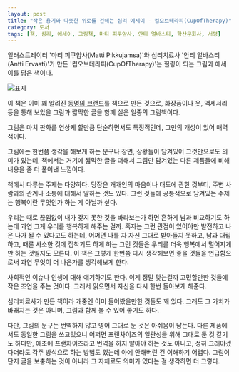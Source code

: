 ```yaml
---
layout: post
title: "작은 용기와 따뜻한 위로를 건네는 심리 에세이 - 컵오브테라피(CupOfTherapy)"
category: 도서
tags: [책, 심리, 에세이, 그림책, 마티 피쿠얌사, 안티 얼바스티, 학산문화사, 서평]
---
```


일러스트레이터 '마티 피쿠얌사(Matti Pikkujamsa)'와
심리치료사 '안티 얼바스티(Antti Ervasti)'가 만든
'컵오브테라피(CupOfTherapy)'는
힐링이 되는 그림과 에세이를 담은 책이다.

![표지](https://lh3.googleusercontent.com/aM20na694O9diQ-G1No9im0ktWe6AiP8N7K1Vb5xyE_ElOuw5v4-wU-MvC-eIOUumqAC7grQ__PfHw)

이 책은 이미 꽤 알려진 [동명의 브랜드](https://cupoftherapy.net/)를 책으로 만든 것으로,
화장품이나 옷, 액세서리 등을 통해 보았을 그림과
짧막한 글을 함께 실은 일종의 그림책이다.

그림은 마치 판화를 연상케 할만큼 단순하면서도 특징적인데,
그만의 개성이 있어 매력적이다.

그림에는 한번쯤 생각을 해보게 하는 문구나 장면, 상황들이 담겨있어 그것만으로도 의미가 있는데,
책에서는 거기에 짧막한 글을 더해서
그림만 담겨있는 다른 제품들에 비해 내용을 좀 더 풀어낸 느낌이다.

책에서 다루는 주제는 다양하다.
당장은 개개인의 마음이나 태도에 관한 것부터,
주변 사람과의 관계나 소통에 대해서 말하는 것도 있다.
그런 것들에 공통적으로 담겨있는 주제는 행복이란 무엇인가 하는 게 아닐까 싶다.

우리는 때로 끊임없이 내가 갖지 못한 것을 바라보는가 하면
흔하게 남과 비교하기도 하는데
과연 그게 우리를 행복하게 해주는 걸까.
혹자는 그런 관점이 있어야만 발전하고 나은 나가 될 수 있다고도 하는데,
어쩌면 나를 자 자신 그대로 받아들지 못하고,
남과 대립하고,
때론 사소한 것에 집착기도 하게 하는 그런 것들은
우리를 더욱 행복에서 멀어지게만 하는 것일지도 모른다.
이 책은 그렇게 한번쯤 다시 생각해보면 좋을 것들을 언급함으로써
과연 무엇이 더 나은가를 생각해보게 한다.

사회적인 이슈나 인생에 대해 얘기하기도 한다.
이게 정말 맞는걸까 고민할만한 것들에 작은 조언을 주는 것이다.
그래서 읽으면서 자신을 다시 한번 돌아보게 해준다.

심리치료사가 만든 책이라 개중엔 이미 들어봤을만한 것들도 꽤 있다.
그래도 그 가치가 바래지는 것은 아니며,
그림과 함께 볼 수 있어 좋기도 하다.

다만, 그림의 문구는 번역하지 않고 영어 그대로 둔 것은 아쉬움이 남는다.
다른 제품에서도 동일한 그림을 쓰고있으니
어쩌면 프랜차이즈의 일관성을 위해 그대로 둔 것 같기도 하다만,
애초에 프랜차이즈라고 번역을 하지 말아야 하는 것도 아니고,
정히 그래야겠다더라도 각주 방식으로 하는 방법도 있는데
아예 안해버린 건 이해하기 어렵다.
그림이 단지 글을 보충하는 것이 아니라 그 자체로도 의미가 있다는 걸 생각하면 더 그렇다.
